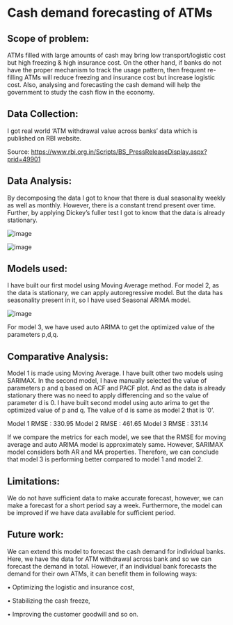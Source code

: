 # Cash demand forecasting of ATMs

## Scope of problem:

ATMs filled with large amounts of cash may bring low transport/logistic cost but high freezing & high insurance cost. 
On the other hand, if banks do not have the proper mechanism to track the usage pattern, then frequent re-filling ATMs will reduce 
freezing and insurance cost but increase logistic cost.
Also, analysing and forecasting the cash demand will help the government to study the cash flow in the economy.


## Data Collection:

I got real world ‘ATM withdrawal value across banks’ data which is published on RBI website.

Source: https://www.rbi.org.in/Scripts/BS_PressReleaseDisplay.aspx?prid=49901


## Data Analysis:

By decomposing the data I got to know that there is dual seasonality weekly as well as monthly. 
However, there is a constant trend present over time. Further, by applying Dickey’s fuller test I got to know that the data is already stationary.

![image](https://user-images.githubusercontent.com/65092456/100250389-a0bde780-2f63-11eb-88a8-beebe0c74133.png)


![image](https://user-images.githubusercontent.com/65092456/100250468-b59a7b00-2f63-11eb-8d30-5b1395ae1b52.png)


## Models used:

I have built our first model using Moving Average method.
For model 2, as the data is stationary, we can apply autoregressive model. 
But the data has seasonality present in it, so I have used Seasonal ARIMA model.

![image](https://user-images.githubusercontent.com/65092456/100250767-0a3df600-2f64-11eb-99bb-e21d3d3b5165.png)

For model 3, we have used auto ARIMA to get the optimized value of the parameters p,d,q.


## Comparative Analysis:

Model 1 is made using Moving Average.
I have built other two models using SARIMAX.
In the second model, I have manually selected the value of parameters p and q based on ACF and PACF plot. 
And as the data is already stationary there was no need to apply differencing and so the value of parameter d is 0.
I have built second model using auto arima to get the optimized value of p and q. The value of d is same as model 2 that is ‘0’.
 
Model 1 RMSE : 330.95 
Model 2 RMSE : 461.65
Model 3 RMSE : 331.14

If we compare the metrics for each model, we see that the RMSE for moving average and auto ARIMA model is approximately same.
However, SARIMAX model considers both AR and MA properties.
Therefore, we can conclude that model 3 is performing better compared to model 1 and model 2.


## Limitations:

We do not have sufficient data to make accurate forecast, however, we can make a forecast for a short period say a week. 
Furthermore, the model can be improved if we have data available for sufficient period.


## Future work:

We can extend this model to forecast the cash demand for individual banks. 
Here, we have the data for ATM withdrawal across bank and so we can forecast the demand in total. 
However, if an individual bank forecasts the demand for their own ATMs, it can benefit them in following ways:

•	Optimizing the logistic and insurance cost,

•	Stabilizing the cash freeze,

•	Improving the customer goodwill and so on.

